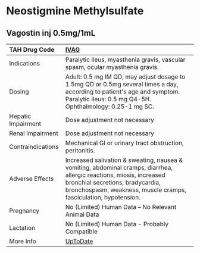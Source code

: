 # Neostigmine Methylsulfate

## Vagostin inj 0.5mg/1mL

| TAH Drug Code      | [IVAG](https://www.tahsda.org.tw/drugs/hissearch.php?drug_code=IVAG)                                                                                                                                                        |
|:-------------------|:----------------------------------------------------------------------------------------------------------------------------------------------------------------------------------------------------------------------------|
| Indications        | Paralytic ileus, myasthenia gravis, vascular spasm, ocular myasthenia gravis.                                                                                                                                               |
| Dosing             | Adult: 0.5 mg IM QD, may adjust dosage to 1.5mg QD or 0.5mg several times a day, according to patient's age and symptom. Paralytic ileus: 0.5 mg Q4-5H. Ophthalmology: 0.25-1 mg SC.                                        |
| Hepatic Impairment | Dose adjustment not necessary                                                                                                                                                                                               |
| Renal Impairment   | Dose adjustment not necessary                                                                                                                                                                                               |
| Contraindications  | Mechanical GI or urinary tract obstruction, peritonitis.                                                                                                                                                                    |
| Adverse Effects    | Increased salivation & sweating, nausea & vomiting, abdominal cramps, diarrhea, allergic reactions, miosis, increased bronchial secretions, bradycardia, bronchospasm, weakness, muscle cramps, fasciculation, hypotension. |
| Pregnancy          | No (Limited) Human Data – No Relevant Animal Data                                                                                                                                                                           |
| Lactation          | No (Limited) Human Data - Probably Compatible                                                                                                                                                                               |
| More Info          | [UpToDate](https://www.uptodate.com/contents/neostigmine-methylsulfate-drug-information)                                                                                                                                    |

